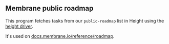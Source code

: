 ## Membrane public roadmap

This program fetches tasks from our `public-roadmap` list in Height using the [height driver](https://github.com/membrane-io/membrane-driver-height).

It's used on [docs.membrane.io/reference/roadmap](https://docs.membrane.io/reference/roadmap).
